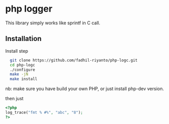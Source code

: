 
# php logger

This library simply works like sprintf in C call.

## Installation

Install step

```bash
  git clone https://github.com/fadhil-riyanto/php-logc.git
  cd php-logc
  ./configure
  make -jN
  make install
```
    
nb: make sure you have build your own PHP, or just install php-dev version.

then just

```php
<?php
log_trace("fmt % #%", "abc", "8");
?>

```